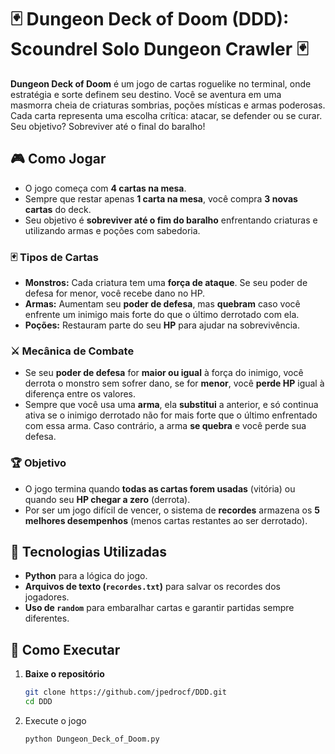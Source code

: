 # 🃏 Dungeon Deck of Doom (DDD): Scoundrel Solo Dungeon Crawler 🃏

**Dungeon Deck of Doom** é um jogo de cartas roguelike no terminal, onde estratégia e sorte definem seu destino. Você se aventura em uma masmorra cheia de criaturas sombrias, poções místicas e armas poderosas. Cada carta representa uma escolha crítica: atacar, se defender ou se curar. Seu objetivo? Sobreviver até o final do baralho!  

## 🎮 Como Jogar  
- O jogo começa com **4 cartas na mesa**.  
- Sempre que restar apenas **1 carta na mesa**, você compra **3 novas cartas** do deck.  
- Seu objetivo é **sobreviver até o fim do baralho** enfrentando criaturas e utilizando armas e poções com sabedoria.  

### 🃏 Tipos de Cartas  
- **Monstros:** Cada criatura tem uma **força de ataque**. Se seu poder de defesa for menor, você recebe dano no HP.  
- **Armas:** Aumentam seu **poder de defesa**, mas **quebram** caso você enfrente um inimigo mais forte do que o último derrotado com ela.  
- **Poções:** Restauram parte do seu **HP** para ajudar na sobrevivência.  

### ⚔️ Mecânica de Combate  
- Se seu **poder de defesa** for **maior ou igual** à força do inimigo, você derrota o monstro sem sofrer dano, se for **menor**, você **perde HP** igual à diferença entre os valores.  
- Sempre que você usa uma **arma**, ela **substitui** a anterior, e só continua ativa se o inimigo derrotado não for mais forte que o último enfrentado com essa arma. Caso contrário, a arma **se quebra** e você perde sua defesa.

### 🏆 Objetivo  
- O jogo termina quando **todas as cartas forem usadas** (vitória) ou quando seu **HP chegar a zero** (derrota).  
- Por ser um jogo difícil de vencer, o sistema de **recordes** armazena os **5 melhores desempenhos** (menos cartas restantes ao ser derrotado).


## 🚀 Tecnologias Utilizadas  
- **Python** para a lógica do jogo.  
- **Arquivos de texto (`recordes.txt`)** para salvar os recordes dos jogadores.  
- **Uso de `random`** para embaralhar cartas e garantir partidas sempre diferentes.  

## 🚀 Como Executar  
1. **Baixe o repositório**  
   ```sh
   git clone https://github.com/jpedrocf/DDD.git
   cd DDD

2. Execute o jogo
   ```sh
   python Dungeon_Deck_of_Doom.py
